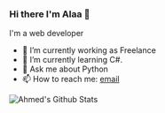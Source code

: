 ### Hi there I'm Alaa 👋

I'm a web developer 

- 🔭 I’m currently working as Freelance
- 🌱 I’m currently learning C#.
- 💬 Ask me about Python
- 📫 How to reach me: [email](mailto:alaa.21.iraq@gmail.com)


<img align="left" alt="Ahmed's Github Stats" src="https://github-readme-stats.vercel.app/api?username=AlaaProg&show_icons=true&hide_border=true&theme=tokyonight" />


[linkedin]: https://www.linkedin.com/in/alaa-aqeel/
